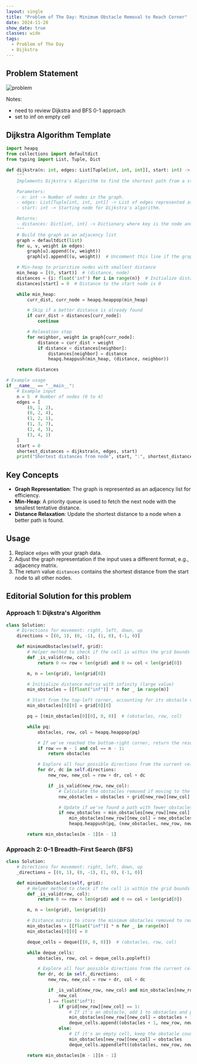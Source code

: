 ```yaml
---
layout: single
title: "Problem of The Day: Minimum Obstacle Removal to Reach Corner"
date: 2024-11-28
show_date: true
classes: wide
tags:
  - Problem of The Day
  - Dijkstra
---
```


## Problem Statement

![problem](/assets/images/2024-11-28_13-28-39-problem-2290.png)

Notes:

- need to review Dijkstra and BFS 0-1 approach
- set to inf on empty cell

## Dijkstra Algorithm Template

```python
import heapq
from collections import defaultdict
from typing import List, Tuple, Dict

def dijkstra(n: int, edges: List[Tuple[int, int, int]], start: int) -> Dict[int, int]:
    """
    Implements Dijkstra's Algorithm to find the shortest path from a starting node.

    Parameters:
    - n: int -> Number of nodes in the graph.
    - edges: List[Tuple[int, int, int]] -> List of edges represented as (u, v, weight).
    - start: int -> Starting node for Dijkstra's algorithm.

    Returns:
    - distances: Dict[int, int] -> Dictionary where key is the node and value is the shortest distance from start.
    """
    # Build the graph as an adjacency list
    graph = defaultdict(list)
    for u, v, weight in edges:
        graph[u].append((v, weight))
        graph[v].append((u, weight))  # Uncomment this line if the graph is undirected.

    # Min-heap to prioritize nodes with smallest distance
    min_heap = [(0, start)]  # (distance, node)
    distances = {i: float('inf') for i in range(n)}  # Initialize distances to infinity
    distances[start] = 0  # Distance to the start node is 0

    while min_heap:
        curr_dist, curr_node = heapq.heappop(min_heap)

        # Skip if a better distance is already found
        if curr_dist > distances[curr_node]:
            continue

        # Relaxation step
        for neighbor, weight in graph[curr_node]:
            distance = curr_dist + weight
            if distance < distances[neighbor]:
                distances[neighbor] = distance
                heapq.heappush(min_heap, (distance, neighbor))

    return distances

# Example usage
if __name__ == "__main__":
    # Example input
    n = 5  # Number of nodes (0 to 4)
    edges = [
        (0, 1, 2),
        (0, 2, 4),
        (1, 2, 1),
        (1, 3, 7),
        (2, 4, 3),
        (3, 4, 1)
    ]
    start = 0
    shortest_distances = dijkstra(n, edges, start)
    print("Shortest distances from node", start, ":", shortest_distances)

```

## Key Concepts

- **Graph Representation**: The graph is represented as an adjacency list for efficiency.
- **Min-Heap**: A priority queue is used to fetch the next node with the smallest tentative distance.
- **Distance Relaxation**: Update the shortest distance to a node when a better path is found.

## Usage

1. Replace `edges` with your graph data.
2. Adjust the graph representation if the input uses a different format, e.g., adjacency matrix.
3. The return value `distances` contains the shortest distance from the start node to all other nodes.

## Editorial Solution for this problem

### Approach 1: Dijkstra's Algorithm

```python
class Solution:
    # Directions for movement: right, left, down, up
    directions = [(0, 1), (0, -1), (1, 0), (-1, 0)]

    def minimumObstacles(self, grid):
        # Helper method to check if the cell is within the grid bounds
        def _is_valid(row, col):
            return 0 <= row < len(grid) and 0 <= col < len(grid[0])

        m, n = len(grid), len(grid[0])

        # Initialize distance matrix with infinity (large value)
        min_obstacles = [[float("inf")] * n for _ in range(m)]

        # Start from the top-left corner, accounting for its obstacle value
        min_obstacles[0][0] = grid[0][0]

        pq = [(min_obstacles[0][0], 0, 0)]  # (obstacles, row, col)

        while pq:
            obstacles, row, col = heapq.heappop(pq)

            # If we've reached the bottom-right corner, return the result
            if row == m - 1 and col == n - 1:
                return obstacles

            # Explore all four possible directions from the current cell
            for dr, dc in self.directions:
                new_row, new_col = row + dr, col + dc

                if _is_valid(new_row, new_col):
                    # Calculate the obstacles removed if moving to the new cell
                    new_obstacles = obstacles + grid[new_row][new_col]

                    # Update if we've found a path with fewer obstacles to the new cell
                    if new_obstacles < min_obstacles[new_row][new_col]:
                        min_obstacles[new_row][new_col] = new_obstacles
                        heapq.heappush(pq, (new_obstacles, new_row, new_col))

        return min_obstacles[m - 1][n - 1]
```

### Approach 2: 0-1 Breadth-First Search (BFS)

```python
class Solution:
    # Directions for movement: right, left, down, up
    _directions = [(0, 1), (0, -1), (1, 0), (-1, 0)]

    def minimumObstacles(self, grid):
        # Helper method to check if the cell is within the grid bounds
        def _is_valid(row, col):
            return 0 <= row < len(grid) and 0 <= col < len(grid[0])

        m, n = len(grid), len(grid[0])

        # Distance matrix to store the minimum obstacles removed to reach each cell
        min_obstacles = [[float("inf")] * n for _ in range(m)]
        min_obstacles[0][0] = 0

        deque_cells = deque([(0, 0, 0)])  # (obstacles, row, col)

        while deque_cells:
            obstacles, row, col = deque_cells.popleft()

            # Explore all four possible directions from the current cell
            for dr, dc in self._directions:
                new_row, new_col = row + dr, col + dc

                if _is_valid(new_row, new_col) and min_obstacles[new_row][
                    new_col
                ] == float("inf"):
                    if grid[new_row][new_col] == 1:
                        # If it's an obstacle, add 1 to obstacles and push to the back
                        min_obstacles[new_row][new_col] = obstacles + 1
                        deque_cells.append((obstacles + 1, new_row, new_col))
                    else:
                        # If it's an empty cell, keep the obstacle count and push to the front
                        min_obstacles[new_row][new_col] = obstacles
                        deque_cells.appendleft((obstacles, new_row, new_col))

        return min_obstacles[m - 1][n - 1]
```

